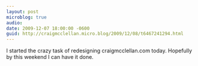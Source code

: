 ```yaml
---
layout: post
microblog: true
audio: 
date: 2009-12-07 18:00:00 -0600
guid: http://craigmcclellan.micro.blog/2009/12/08/t6467241294.html
---
```

I started the crazy task of redesigning craigmcclellan.com today.  Hopefully by this weekend I can have it done.
